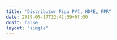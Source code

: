 ```yaml
---
title: "Distributor Pipa PVC, HDPE, PPR"
date: 2019-05-17T22:42:59+07:00
draft: false
layout: "single"
---
```


